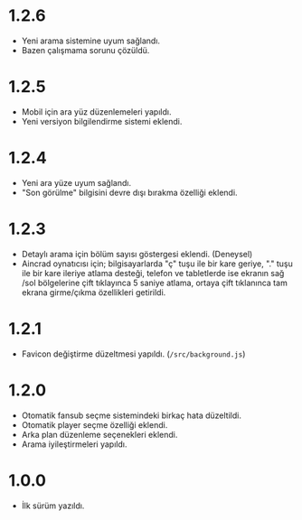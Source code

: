 # 1.2.6
- Yeni arama sistemine uyum sağlandı.
- Bazen çalışmama sorunu çözüldü.

# 1.2.5
- Mobil için ara yüz düzenlemeleri yapıldı.
- Yeni versiyon bilgilendirme sistemi eklendi.

# 1.2.4
- Yeni ara yüze uyum sağlandı.
- "Son görülme" bilgisini devre dışı bırakma özelliği eklendi.

# 1.2.3
- Detaylı arama için bölüm sayısı göstergesi eklendi. (Deneysel)
- Aincrad oynatıcısı için; bilgisayarlarda "ç" tuşu ile bir kare geriye, "." tuşu ile bir kare ileriye atlama desteği, telefon ve tabletlerde ise ekranın sağ /sol bölgelerine çift tıklayınca 5 saniye atlama, ortaya çift tıklanınca tam ekrana girme/çıkma özellikleri getirildi.

# 1.2.1
- Favicon değiştirme düzeltmesi yapıldı. (`/src/background.js`)

# 1.2.0
- Otomatik fansub seçme sistemindeki birkaç hata düzeltildi.
- Otomatik player seçme özelliği eklendi.
- Arka plan düzenleme seçenekleri eklendi.
- Arama iyileştirmeleri yapıldı.

# 1.0.0
- İlk sürüm yazıldı.
